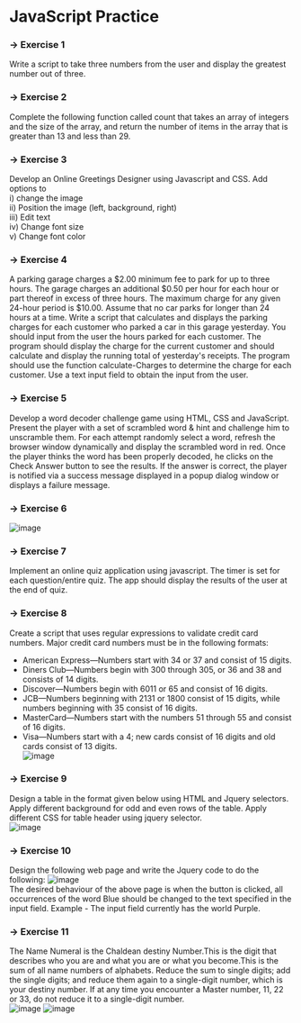 # JavaScript Practice

### -> Exercise 1
Write a script to take three numbers from the user and display the greatest number out of three.

### -> Exercise 2
Complete the following function called count that takes an array of integers and the size of the array, and return the number of items in the array that is greater than 13 and less than 29.

### -> Exercise 3
Develop an Online Greetings Designer using Javascript and CSS. Add options to  
i) change the image  
ii) Position the image (left, background, right)  
iii) Edit text  
iv) Change font size  
v) Change font color

### -> Exercise 4
A parking garage charges a $2.00 minimum fee to park for up to three hours. The garage charges an additional $0.50 per hour for each hour or part thereof in excess of three hours. The maximum charge for any given 24-hour period is $10.00. Assume that no car parks for longer than 24 hours at a time. Write a script that calculates and displays the parking charges for each customer who parked a car in this garage yesterday. You should input from the user the hours parked for each customer. The program should display the charge for the current customer and should calculate and display the running total of yesterday's receipts. The program should use the function calculate-Charges to determine the charge for each customer. Use a text input field to obtain the input from the user.

### -> Exercise 5
Develop a word decoder challenge game using HTML, CSS and JavaScript. Present the player with a set of scrambled word & hint and challenge him to unscramble them. For each attempt randomly select a word, refresh the browser window dynamically and display the scrambled word in red. Once the player thinks the word has been properly decoded, he clicks on the Check Answer button to see the results. If the answer is correct, the player is notified via a success message displayed in a popup dialog window or displays a failure message.

### -> Exercise 6
![image](https://user-images.githubusercontent.com/81374415/135521303-f4207786-6253-4365-a694-9c0fcaa7e657.png)


### -> Exercise 7
Implement an online quiz application using javascript. The timer is set for each question/entire quiz. The app should display the results of the user at the end of quiz.

### -> Exercise 8
Create a script that uses regular expressions to validate credit card numbers. Major credit card numbers must be in the following formats:
- American Express—Numbers start with 34 or 37 and consist of 15 digits.
- Diners Club—Numbers begin with 300 through 305, or 36 and 38 and consists of 14 digits.
- Discover—Numbers begin with 6011 or 65 and consist of 16 digits.
- JCB—Numbers beginning with 2131 or 1800 consist of 15 digits, while numbers beginning with 35 consist of 16 digits.
- MasterCard—Numbers start with the numbers 51 through 55 and consist of 16 digits.
- Visa—Numbers start with a 4; new cards consist of 16 digits and old cards consist of 13 digits.  
![image](https://user-images.githubusercontent.com/81374415/135522583-fd115005-b426-4224-a47f-44397937941a.png)


### -> Exercise 9
Design a table in the format given below using HTML and Jquery selectors. Apply different background for odd and even rows of the table. Apply different CSS for table header using jquery selector.  
![image](https://user-images.githubusercontent.com/81374415/135522676-000eed5d-544d-44ac-ba3b-bdedede462f4.png)


### -> Exercise 10
Design the following web page and write the Jquery code to do the following:
![image](https://user-images.githubusercontent.com/81374415/135523062-f2eaf6ed-5efc-4b41-b2d5-d8e0c453ba54.png)  
The desired behaviour of the above page is when the button is clicked, all occurrences of the word Blue should be changed to the text specified in the input field. Example - The input field currently has the world Purple.

### -> Exercise 11
The Name Numeral is the Chaldean destiny Number.This is the digit that describes who you are and what you are or what you become.This is the sum of all name numbers of alphabets. Reduce the sum to single digits; add the single digits; and reduce them again to a single-digit number, which is your destiny number. If at any time you encounter a Master number, 11, 22 or 33, do not reduce it to a single-digit number.  
![image](https://user-images.githubusercontent.com/81374415/135523699-e86fb978-d199-4262-b273-d9a48ded7f27.png)
![image](https://user-images.githubusercontent.com/81374415/135523989-f63b4f3b-03f3-470c-8053-e2d58259e6d2.png)
